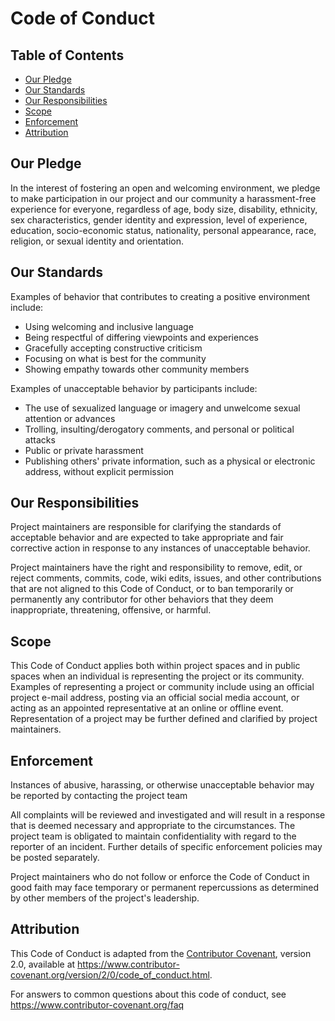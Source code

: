 # Code of Conduct

## Table of Contents

* [Our Pledge](#our-pledge)
* [Our Standards](#our-standards)
* [Our Responsibilities](#our-responsibilities)
* [Scope](#scope)
* [Enforcement](#enforcement)
* [Attribution](#attribution)

## Our Pledge

In the interest of fostering an open and welcoming environment, 
we pledge to make participation in our project and our community a 
harassment-free experience for everyone, regardless of age, body size, 
disability, ethnicity, sex characteristics, gender identity and expression, 
level of experience, education, socio-economic status, nationality, personal appearance, 
race, religion, or sexual identity and orientation.

## Our Standards
    
Examples of behavior that contributes to creating a positive environment
include:

* Using welcoming and inclusive language
* Being respectful of differing viewpoints and experiences
* Gracefully accepting constructive criticism
* Focusing on what is best for the community
* Showing empathy towards other community members

Examples of unacceptable behavior by participants include:
* The use of sexualized language or imagery and unwelcome sexual attention or advances
* Trolling, insulting/derogatory comments, and personal or political attacks
* Public or private harassment
* Publishing others' private information, such as a physical or electronic address, without explicit permission

## Our Responsibilities

Project maintainers are responsible for clarifying the standards of acceptable
behavior and are expected to take appropriate and fair corrective action in response
to any instances of unacceptable behavior.
    
Project maintainers have the right and responsibility to remove, edit, or reject
comments, commits, code, wiki edits, issues, and other contributions that are not
aligned to this Code of Conduct, or to ban temporarily or permanently any contributor
for other behaviors that they deem inappropriate, threatening, offensive, or harmful.

## Scope

This Code of Conduct applies both within project spaces and in public spaces when
an individual is representing the project or its community. Examples of representing
a project or community include using an official project e-mail address, posting via
an official social media account, or acting as an appointed representative at an online
or offline event. Representation of a project may be further defined and clarified by
project maintainers.

## Enforcement

Instances of abusive, harassing, or otherwise unacceptable behavior may be reported
by contacting the project team

All complaints will be reviewed and investigated and will result in a response that
is deemed necessary and appropriate to the circumstances. The project team is obligated
to maintain confidentiality with regard to the reporter of an incident. Further details
of specific enforcement policies may be posted separately.

Project maintainers who do not follow or enforce the Code of Conduct in good faith may
face temporary or permanent repercussions as determined by other members of the project's
leadership.

## Attribution

This Code of Conduct is adapted from the [Contributor Covenant][homepage], version 2.0,
available at https://www.contributor-covenant.org/version/2/0/code_of_conduct.html.
    
[homepage]: https://www.contributor-covenant.org

For answers to common questions about this code of conduct, see
https://www.contributor-covenant.org/faq
